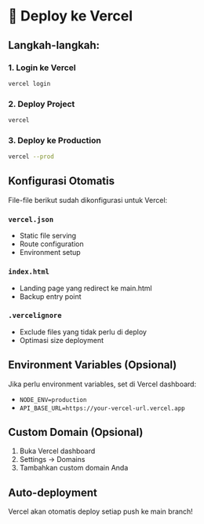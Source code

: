 # 🚀 Deploy ke Vercel

## Langkah-langkah:

### 1. Login ke Vercel
```bash
vercel login
```

### 2. Deploy Project
```bash
vercel
```

### 3. Deploy ke Production
```bash
vercel --prod
```

## Konfigurasi Otomatis

File-file berikut sudah dikonfigurasi untuk Vercel:

### `vercel.json`
- Static file serving
- Route configuration  
- Environment setup

### `index.html`
- Landing page yang redirect ke main.html
- Backup entry point

### `.vercelignore`
- Exclude files yang tidak perlu di deploy
- Optimasi size deployment

## Environment Variables (Opsional)

Jika perlu environment variables, set di Vercel dashboard:
- `NODE_ENV=production`
- `API_BASE_URL=https://your-vercel-url.vercel.app`

## Custom Domain (Opsional)

1. Buka Vercel dashboard
2. Settings → Domains
3. Tambahkan custom domain Anda

## Auto-deployment

Vercel akan otomatis deploy setiap push ke main branch!
